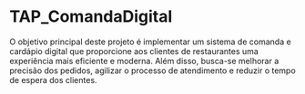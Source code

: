 # TAP_ComandaDigital
O objetivo principal deste projeto é implementar um sistema de comanda e cardápio digital que proporcione aos clientes de restaurantes uma experiência mais eficiente e moderna. Além disso, busca-se melhorar a precisão dos pedidos, agilizar o processo de atendimento e reduzir o tempo de espera dos clientes.
